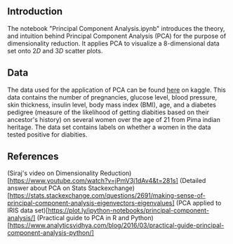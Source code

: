 ## Introduction
The notebook "Principal Component Analysis.ipynb" introduces the theory, and intuition behind Principal Component Analysis (PCA) for the purpose of dimensionality reduction. It applies PCA to visualize a $8$-dimensional data set onto $2D$ and $3D$ scatter plots. 

## Data
The data used for the application of PCA can be found [here](https://www.kaggle.com/uciml/pima-indians-diabetes-database) on kaggle. This data contains the number of pregnancies, glucose level, blood pressure, skin thickness, insulin level, body mass index (BMI), age, and a diabetes pedigree (measure of the likelihood of getting diabities based on their ancestor's history) on several women over the age of 21 from Pima indian heritage. The data set contains labels on whether a women in the data tested positive for diabities. 

## References
(Siraj's video on Dimensionality Reduction)[https://www.youtube.com/watch?v=jPmV3j1dAv4&t=281s]
(Detailed answer about PCA on Stats Stackexchange)[https://stats.stackexchange.com/questions/2691/making-sense-of-principal-component-analysis-eigenvectors-eigenvalues]
(PCA applied to IRIS data set)[https://plot.ly/ipython-notebooks/principal-component-analysis/]
(Practical guide to PCA in R and Python)[https://www.analyticsvidhya.com/blog/2016/03/practical-guide-principal-component-analysis-python/]
